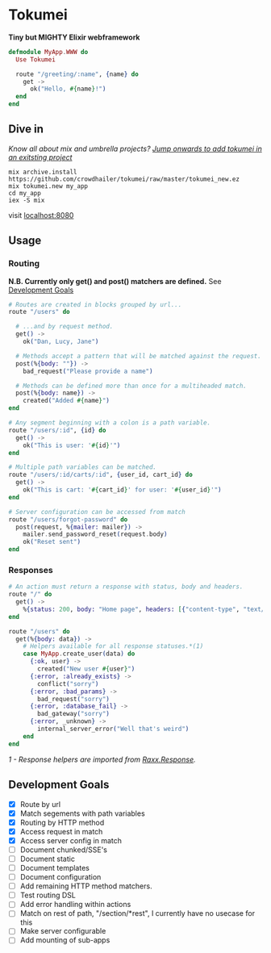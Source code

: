 # Tokumei

**Tiny but MIGHTY Elixir webframework**

```elixir
defmodule MyApp.WWW do
  Use Tokumei

  route "/greeting/:name", {name} do
    get ->
      ok("Hello, #{name}!")
  end
end
```

## Dive in

*Know all about mix and umbrella projects? [Jump onwards to add tokumei in an exitsting project]()*

```
mix archive.install https://github.com/crowdhailer/tokumei/raw/master/tokumei_new.ez
mix tokumei.new my_app
cd my_app
iex -S mix
```

visit [localhost:8080](localhost:8080])

## Usage

### Routing

**N.B. Currently only get() and post() matchers are defined.** See [Development Goals](#development-goals)

```elixir
# Routes are created in blocks grouped by url...
route "/users" do

  # ...and by request method.
  get() ->
    ok("Dan, Lucy, Jane")

  # Methods accept a pattern that will be matched against the request.
  post(%{body: ""}) ->
    bad_request("Please provide a name")

  # Methods can be defined more than once for a multiheaded match.
  post(%{body: name}) ->
    created("Added #{name}")
end

# Any segment beginning with a colon is a path variable.
route "/users/:id", {id} do
  get() ->
    ok("This is user: '#{id}'")
end

# Multiple path variables can be matched.
route "/users/:id/carts/:id", {user_id, cart_id} do
  get() ->
    ok("This is cart: '#{cart_id}' for user: '#{user_id}'")
end

# Server configuration can be accessed from match
route "/users/forgot-password" do
  post(request, %{mailer: mailer}) ->
    mailer.send_password_reset(request.body)
    ok("Reset sent")
end
```

### Responses

```elixir
# An action must return a response with status, body and headers.
route "/" do
  get() ->
    %{status: 200, body: "Home page", headers: [{"content-type", "text/plain"}]}
end

route "/users" do
  get(%{body: data}) ->
    # Helpers available for all response statuses.*(1)
    case MyApp.create_user(data) do
      {:ok, user} ->
        created("New user #{user}")
      {:error, :already_exists} ->
        conflict("sorry")
      {:error, :bad_params} ->
        bad_request("sorry")
      {:error, :database_fail} ->
        bad_gateway("sorry")
      {:error, _unknown} ->
        internal_server_error("Well that's weird")
    end
end
```

*1 - Response helpers are imported from [Raxx.Response](https://hexdocs.pm/raxx/Raxx.Response.html).*

## Development Goals

- [x] Route by url
- [x] Match segements with path variables
- [x] Routing by HTTP method
- [x] Access request in match
- [x] Access server config in match
- [ ] Document chunked/SSE's
- [ ] Document static
- [ ] Document templates
- [ ] Document configuration
- [ ] Add remaining HTTP method matchers.
- [ ] Test routing DSL
- [ ] Add error handling within actions
- [ ] Match on rest of path, "/section/\*rest", I currently have no usecase for this
- [ ] Make server configurable
- [ ] Add mounting of sub-apps

